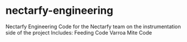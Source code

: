 # nectarfy-engineering
Nectarfy Engineering
Code for the Nectarfy team on the instrumentation side of the project
Includes:
  Feeding Code
  Varroa Mite Code
  
